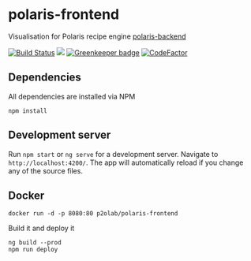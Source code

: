 # polaris-frontend
Visualisation for Polaris recipe engine [polaris-backend](https://github.com/p2o-lab/polaris-backend)

[![Build Status](https://cloud.drone.io/api/badges/p2o-lab/polaris-frontend/status.svg?ref=/refs/heads/develop)](https://cloud.drone.io/p2o-lab/polaris-frontend)
[![](https://images.microbadger.com/badges/version/p2olab/polaris-frontend.svg)](https://microbadger.com/images/p2olab/polaris-frontend) 
[![Greenkeeper badge](https://badges.greenkeeper.io/p2o-lab/polaris-frontend.svg)](https://greenkeeper.io/)
[![CodeFactor](https://www.codefactor.io/repository/github/p2o-lab/polaris-frontend/badge)](https://www.codefactor.io/repository/github/p2o-lab/polaris-frontend)

## Dependencies
All dependencies are installed via NPM
```
npm install
```

## Development server

Run `npm start` or `ng serve` for a development server. Navigate to `http://localhost:4200/`. The app will automatically reload if you change any of the source files.


## Docker
```
docker run -d -p 8080:80 p2olab/polaris-frontend
```

Build it and deploy it
```
ng build --prod
npm run deploy
```
